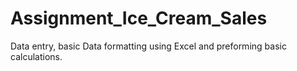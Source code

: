 # Assignment_Ice_Cream_Sales
Data entry, basic Data formatting using Excel and preforming basic calculations. 
